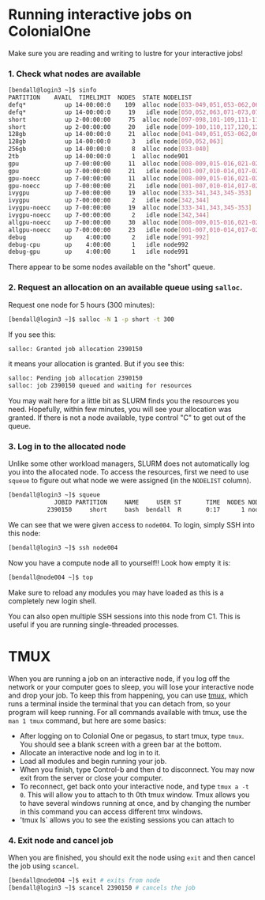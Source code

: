 # Running interactive jobs on ColonialOne

Make sure you are reading and writing to lustre for your interactive jobs!

### 1. Check what nodes are available

```bash
[bendall@login3 ~]$ sinfo
PARTITION    AVAIL  TIMELIMIT  NODES  STATE NODELIST
defq*           up 14-00:00:0    109  alloc node[033-049,051,053-062,064-070,074-078,080-098,101-109,111-116,118-119,121-127,129-137,139-142,146-153,155-157,159-160]
defq*           up 14-00:00:0     19   idle node[050,052,063,071-073,079,099-100,110,117,120,128,138,143-145,154,158]
short           up 2-00:00:00     75  alloc node[097-098,101-109,111-116,118-119,121-127,129-137,139-142,146-153,155-157,159-161,163-173,176-177,179-183,185,187-188,190]
short           up 2-00:00:00     20   idle node[099-100,110,117,120,128,138,143-145,154,158,162,174-175,178,184,186,189,191]
128gb           up 14-00:00:0     21  alloc node[041-049,051,053-062,064]
128gb           up 14-00:00:0      3   idle node[050,052,063]
256gb           up 14-00:00:0      8  alloc node[033-040]
2tb             up 14-00:00:0      1  alloc node901
gpu             up 7-00:00:00     11  alloc node[008-009,015-016,021-025,030,032]
gpu             up 7-00:00:00     21   idle node[001-007,010-014,017-020,026-029,031]
gpu-noecc       up 7-00:00:00     11  alloc node[008-009,015-016,021-025,030,032]
gpu-noecc       up 7-00:00:00     21   idle node[001-007,010-014,017-020,026-029,031]
ivygpu          up 7-00:00:00     19  alloc node[333-341,343,345-353]
ivygpu          up 7-00:00:00      2   idle node[342,344]
ivygpu-noecc    up 7-00:00:00     19  alloc node[333-341,343,345-353]
ivygpu-noecc    up 7-00:00:00      2   idle node[342,344]
allgpu-noecc    up 7-00:00:00     30  alloc node[008-009,015-016,021-025,030,032,333-341,343,345-353]
allgpu-noecc    up 7-00:00:00     23   idle node[001-007,010-014,017-020,026-029,031,342,344]
debug           up    4:00:00      2   idle node[991-992]
debug-cpu       up    4:00:00      1   idle node992
debug-gpu       up    4:00:00      1   idle node991
```

There appear to be some nodes available on the "short" queue.

### 2. Request an allocation on an available queue using `salloc`.

Request one node for 5 hours (300 minutes):

```bash
[bendall@login3 ~]$ salloc -N 1 -p short -t 300
```

If you see this:

```bash
salloc: Granted job allocation 2390150
```

it means your allocation is granted. But if you see this:

```bash
salloc: Pending job allocation 2390150
salloc: job 2390150 queued and waiting for resources
```

You may wait here for a little bit as SLURM finds you the resources you need.
Hopefully, within few minutes, you will see your allocation was granted. If there is not a node available, type control "C" to get out of the queue.


### 3. Log in to the allocated node

Unlike some other workload managers, SLURM does not automatically log you into the allocated node. 
To access the resources, first we need to use `squeue` to figure out what node we were assigned (in the `NODELIST` column).

```bash
[bendall@login3 ~]$ squeue
             JOBID PARTITION     NAME     USER ST       TIME  NODES NODELIST(REASON) 
           2390150     short     bash  bendall  R       0:17      1 node004
```

We can see that we were given access to `node004`. To login, simply SSH into this node:

```bash
[bendall@login3 ~]$ ssh node004
```

Now you have a compute node all to yourself!! Look how empty it is:

```bash
[bendall@node004 ~]$ top
```

Make sure to reload any modules you may have loaded as this is a completely new login shell.

You can also open multiple SSH sessions into this node from C1. This is useful if you are running single-threaded processes.

# TMUX
When you are running a job on an interactive node, if you log off the network or your computer goes to sleep, you will lose your interactive node and drop your job. To keep this from happening, you can use [tmux](https://github.com/tmux/tmux/wiki/Getting-Started), which runs a terminal inside the terminal that you can detach from, so your program will keep running. For all commands available with tmux, use the `man 1 tmux` command, but here are some basics:

* After logging on to Colonial One or pegasus, to start tmux, type `tmux`. You should see a blank screen with a green bar at the bottom.
* Allocate an interactive node and log in to it.
* Load all modules and begin running your job.
* When you finish, type Control-b and then d to disconnect. You may now exit from the server or close your computer.
* To reconnect, get back onto your interactive node, and type `tmux a -t 0`. This will allow you to attach to th 0th tmux window. Tmux allows you to have several windows running at once, and by changing the number in this command you can access different tmx windows.
* 'tmux ls` allows you to see the existing sessions you can attach to

### 4. Exit node and cancel job

When you are finished, you should exit the node using `exit` and then cancel the job using `scancel`.

```bash
[bendall@node004 ~]$ exit # exits from node
[bendall@login3 ~]$ scancel 2390150 # cancels the job
```
